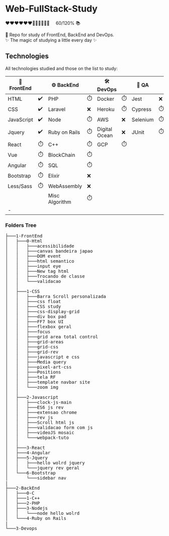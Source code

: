 # Web-FullStack-Study
       
<p>
❤❤❤❤❤❤🖤🖤🖤🖤🖤🖤 &nbsp&nbsp&nbsp 60/120% 📚        
</p>      

:orange_book:	 Repo for study of FrontEnd, BackEnd and DevOps.<br>
:sparkles:  The magic of studying a little every day :sparkles: 

## Technologies 

All technologies studied and those on the list to study:

|🐤 FrontEnd |                      |⚙️  BackEnd    |           |🛠️ DevOps      |                           |🧪 QA    |            |
| --------   | ----------           |--------------- |-----------|--------------- |---------                 |----      |-----       |
| HTML       |:heavy_check_mark:	| PHP            |:stopwatch:| Docker         |:stopwatch:               |Jest      |:x:         |
| CSS        |:heavy_check_mark:    | Laravel        |:x:        | Heroku         |:stopwatch:               |Cypress   |:stopwatch: |
| JavaScript |:heavy_check_mark:    | Node           |:stopwatch:| AWS            |:x:                       |Selenium  |:stopwatch: |
| Jquery     |:heavy_check_mark:    | Ruby on Rails  |:stopwatch:| Digital Ocean  |:x:                       |JUnit     |:stopwatch: |
| React      |:stopwatch:           | C++            |:stopwatch:| GCP            |:stopwatch:               |          |            |
| Vue        |:stopwatch:           | BlockChain     |:stopwatch:|                |                          |          |            |
| Angular    |:stopwatch:           | SQL            |:stopwatch:|                |                          |          |            |
| Bootstrap  |:stopwatch:           | Elixir         |:x:        |                |                          |          |            |
| Less/Sass  |:stopwatch:           | WebAssembly    |:x:        |                |                          |          |            |
|            |                      | Misc Algorithm |:stopwatch:|                |                          |          |            |
| -          |                      |                |           |                |                          |          |            |

### Folders Tree
<pre>
├───1-FrontEnd
│   ├───0-Html
│   │   ├───acessibilidade
│   │   ├───canvas bandeira japao
│   │   ├───DOM event
│   │   ├───html semantico
│   │   ├───input eye
│   │   ├───New tag html
│   │   ├───Trocando de classe
│   │   └───validacao
│   │    
│   ├───1-CSS
│   │   ├───Barra Scroll personalizada
│   │   ├───css float
│   │   ├───CSS study
│   │   ├───css-display-grid
│   │   ├───div box pad
│   │   ├───FF7 box UI
│   │   ├───flexbox geral
│   │   ├───focus
│   │   ├───grid area total control
│   │   ├───grid-areas
│   │   ├───grid-css
│   │   ├───grid-rev
│   │   ├───javascript e css
│   │   ├───Media query
│   │   ├───pixel-art-css
│   │   ├───Positions
│   │   ├───tela RF
│   │   ├───template navbar site
│   │   └───zoom img
│   │       
│   ├───2-Javascript
│   │   ├───clock-js-main
│   │   ├───ES6 js rev
│   │   ├───extensao chrome
│   │   ├───rev js
│   │   ├───Scroll html js
│   │   ├───validacao form com js
│   │   ├───videoJS mosaic
│   │   └───webpack-tuto
│   │       
│   ├───3-React
│   ├───4-Angular
│   ├───5-Jquery
│   │   ├───hello wolrd jquery
│   │   └───jquery rev geral
│   └───6-Bootstrap
│       └───sidebar nav
|
├───2-BackEnd
│   ├───0-C
│   ├───1-C++
│   ├───2-PHP
│   ├───3-Nodejs
│   │   └───node hello wolrd
│   └───4-Ruby on Rails
|
└───3-Devops
